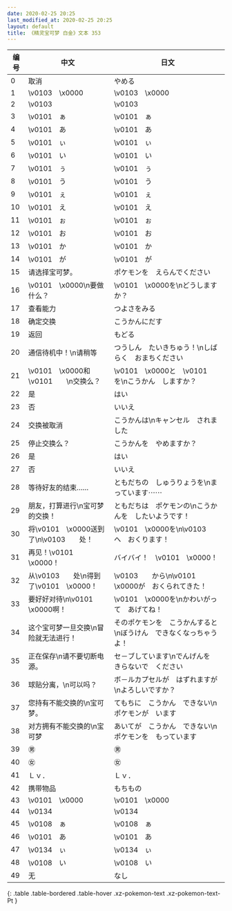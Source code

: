 ```yaml
---
date: 2020-02-25 20:25
last_modified_at: 2020-02-25 20:25
layout: default
title: 《精灵宝可梦 白金》文本 353
---
```

| 编号 | 中文 | 日文 |
| ---- | ---- | ---- |
| 0 | 取消 | やめる |
| 1 | \v0103　\x0000 | \v0103　\x0000 |
| 2 | \v0103　　 | \v0103　　 |
| 3 | \v0101　ぁ | \v0101　ぁ |
| 4 | \v0101　あ | \v0101　あ |
| 5 | \v0101　ぃ | \v0101　ぃ |
| 6 | \v0101　い | \v0101　い |
| 7 | \v0101　ぅ | \v0101　ぅ |
| 8 | \v0101　う | \v0101　う |
| 9 | \v0101　ぇ | \v0101　ぇ |
| 10 | \v0101　え | \v0101　え |
| 11 | \v0101　ぉ | \v0101　ぉ |
| 12 | \v0101　お | \v0101　お |
| 13 | \v0101　か | \v0101　か |
| 14 | \v0101　が | \v0101　が |
| 15 | 请选择宝可梦。 | ポケモンを　えらんでください |
| 16 | \v0101　\x0000\n要做什么？ | \v0101　\x0000を\nどうしますか？ |
| 17 | 查看能力 | つよさをみる |
| 18 | 确定交换 | こうかんにだす |
| 19 | 返回 | もどる |
| 20 | 通信待机中！\n请稍等 | つうしん　たいきちゅう！\nしばらく　おまちください |
| 21 | \v0101　\x0000和\v0101　　\n交换么？ | \v0101　\x0000と　\v0101　　を\nこうかん　しますか？ |
| 22 | 是 | はい |
| 23 | 否 | いいえ |
| 24 | 交换被取消 | こうかんは\nキャンセル　されました |
| 25 | 停止交换么？ | こうかんを　やめますか？ |
| 26 | 是 | はい |
| 27 | 否 | いいえ |
| 28 | 等待好友的结束…… | ともだちの　しゅうりょうを\nまっています⋯⋯ |
| 29 | 朋友，打算进行\n宝可梦的交换！ | ともだちは　ポケモンの\nこうかんを　したいようです！ |
| 30 | 将\v0101　\x0000送到了\n\v0103　　处！ | \v0101　\x0000を\n\v0103　　へ　おくります！ |
| 31 | 再见！\v0101　\x0000！ | バイバイ！　\v0101　\x0000！ |
| 32 | 从\v0103　　处\n得到了\v0101　\x0000！ | \v0103　　から\n\v0101　\x0000が　おくられてきた！ |
| 33 | 要好好对待\n\v0101　\x0000啊！ | \v0101　\x0000を\nかわいがって　あげてね！ |
| 34 | 这个宝可梦一旦交换\n冒险就无法进行！ | そのポケモンを　こうかんすると\nぼうけん　できなくなっちゃうよ！ |
| 35 | 正在保存\n请不要切断电源。 | セ－ブしています\nでんげんを　きらないで　ください |
| 36 | 球贴分离，\n可以吗？ | ボ－ルカプセルが　はずれますが\nよろしいですか？ |
| 37 | 您持有不能交换的\n宝可梦。 | てもちに　こうかん　できない\nポケモンが　います |
| 38 | 对方拥有不能交换的\n宝可梦 | あいてが　こうかん　できない\nポケモンを　もっています |
| 39 | ㊚ | ㊚ |
| 40 | ㊛ | ㊛ |
| 41 | Ｌｖ． | Ｌｖ． |
| 42 | 携带物品 | もちもの |
| 43 | \v0101　\x0000 | \v0101　\x0000 |
| 44 | \v0134　　 | \v0134　　 |
| 45 | \v0108　ぁ | \v0108　ぁ |
| 46 | \v0101　あ | \v0101　あ |
| 47 | \v0134　ぃ | \v0134　ぃ |
| 48 | \v0108　い | \v0108　い |
| 49 | 无 | なし |
{: .table .table-bordered .table-hover .xz-pokemon-text .xz-pokemon-text-Pt }